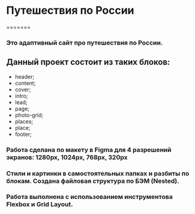 # Путешествия по России
=======
### Это адаптивный сайт про путешествия по России.
## Данный проект состоит из таких блоков:
 * header;
 * content;
 * cover;
 * intro;
 * lead;
 * page;
 * photo-grid;
 * places;
 * place;
 * footer;

### **__Работа сделана по макету в Figma для 4 разрешений экранов: 1280px, 1024px, 768px, 320px__**
### **__Стили и картинки в самостоятельных папках и разбиты по блокам. Создана файловая структура по БЭМ (Nested).__**


### Работа выполнена с использованием инструментова Flexbox и Grid Layout.
